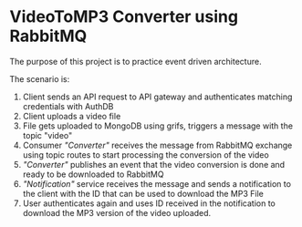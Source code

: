 # VideoToMP3 Converter using RabbitMQ

The purpose of this project is to practice event driven architecture.

The scenario is:
1. Client sends an API request to API gateway and authenticates matching credentials with AuthDB
2. Client uploads a video file
3. File gets uploaded to MongoDB using grifs, triggers a message with the topic "video"
4. Consumer *"Converter"* receives the message from RabbitMQ exchange using topic routes to start processing the conversion of the video
5. *"Converter"* publishes an event that the video conversion is done and ready to be downloaded to RabbitMQ
6. *"Notification"* service receives the message and sends a notification to the client with the ID that can be used to download the MP3 File
7. User authenticates again and uses ID received in the notification to download the MP3 version of the video uploaded.
